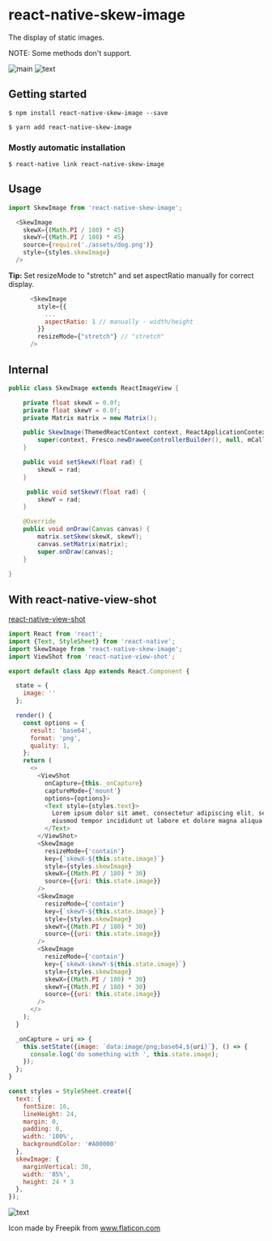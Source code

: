# react-native-skew-image

The display of static images.

NOTE: Some methods don't support.

![main](https://github.com/abscess/react-native-skew-image/blob/master/.gitassets/main.png?raw=true)
![text](https://github.com/abscess/react-native-skew-image/blob/master/.gitassets/text.png?raw=true)

## Getting started

`$ npm install react-native-skew-image --save`

`$ yarn add react-native-skew-image`

### Mostly automatic installation

`$ react-native link react-native-skew-image`

## Usage
```javascript
import SkewImage from 'react-native-skew-image';

  <SkewImage
    skewX={(Math.PI / 180) * 45}
    skewY={(Math.PI / 180) * 45}
    source={require('./assets/dog.png')}
    style={styles.skewImage}
  />
```
**Tip:** Set resizeMode to "stretch" and set aspectRatio manually for correct display.
```javascript
      <SkewImage 
        style={{
          ...
          aspectRatio: 1 // manually - width/height
        }}
        resizeMode={"stretch"} // "stretch"
      />
```

## Internal
```java
public class SkewImage extends ReactImageView {

    private float skewX = 0.0f;
    private float skewY = 0.0f;
    private Matrix matrix = new Matrix();

    public SkewImage(ThemedReactContext context, ReactApplicationContext mCallerContext) {
        super(context, Fresco.newDraweeControllerBuilder(), null, mCallerContext);
    }

    public void setSkewX(float rad) {
        skewX = rad;
    }   

     public void setSkewY(float rad) {
        skewY = rad;
    }

    @Override
    public void onDraw(Canvas canvas) {
        matrix.setSkew(skewX, skewY);
        canvas.setMatrix(matrix);
        super.onDraw(canvas);
    }
    
}
```

## With react-native-view-shot

[react-native-view-shot](https://www.npmjs.com/package/react-native-view-shot)

```javascript
import React from 'react';
import {Text, StyleSheet} from 'react-native';
import SkewImage from 'react-native-skew-image';
import ViewShot from 'react-native-view-shot';

export default class App extends React.Component {

  state = {
    image: ''
  };

  render() {
    const options = {
      result: 'base64',
      format: 'png',
      quality: 1,
    };
    return (
      <>
        <ViewShot
          onCapture={this._onCapture}
          captureMode={'mount'}
          options={options}>
          <Text style={styles.text}>
            Lorem ipsum dolor sit amet, consectetur adipiscing elit, sed do
            eiusmod tempor incididunt ut labore et dolore magna aliqua.
          </Text>
        </ViewShot>
        <SkewImage
          resizeMode={'contain'}
          key={`skewX-${this.state.image}`}
          style={styles.skewImage}
          skewX={(Math.PI / 180) * 30}
          source={{uri: this.state.image}}
        />
        <SkewImage
          resizeMode={'contain'}
          key={`skewY-${this.state.image}`}
          style={styles.skewImage}
          skewY={(Math.PI / 180) * 30}
          source={{uri: this.state.image}}
        />
        <SkewImage
          resizeMode={'contain'}
          key={`skewX-skewY-${this.state.image}`}
          style={styles.skewImage}
          skewX={(Math.PI / 180) * 30}
          skewY={(Math.PI / 180) * 30}
          source={{uri: this.state.image}}
        />
      </>
    );
  }

  _onCapture = uri => {
    this.setState({image: `data:image/png;base64,${uri}`}, () => {
      console.log('do something with ', this.state.image);
    });
  };
}

const styles = StyleSheet.create({
  text: {
    fontSize: 16,
    lineHeight: 24,
    margin: 0,
    padding: 0,
    width: '100%',
    backgroundColor: '#A00000'
  },
  skewImage: {
    marginVertical: 30,
    width: '85%',
    height: 24 * 3
  },
});

```

![text](https://github.com/abscess/react-native-skew-image/blob/master/.gitassets/text.png?raw=true)

Icon made by Freepik from www.flaticon.com
